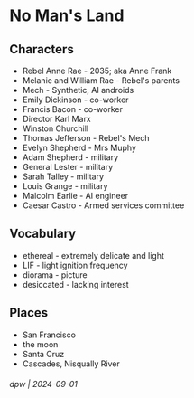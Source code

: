 # No Man's Land


## Characters

* Rebel Anne Rae - 2035; aka Anne Frank
* Melanie and William Rae - Rebel's parents
* Mech - Synthetic, AI androids
* Emily Dickinson - co-worker
* Francis Bacon - co-worker
* Director Karl Marx
* Winston Churchill
* Thomas Jefferson - Rebel's Mech
* Evelyn Shepherd - Mrs Muphy
* Adam Shepherd - military
* General Lester - military
* Sarah Talley - military
* Louis Grange - military
* Malcolm Earlie - AI engineer
* Caesar Castro - Armed services committee

## Vocabulary

* ethereal - extremely delicate and light
* LIF - light ignition frequency
* diorama - picture
* desiccated - lacking interest

## Places

* San Francisco
* the moon
* Santa Cruz
* Cascades, Nisqually River

###### dpw | 2024-09-01
